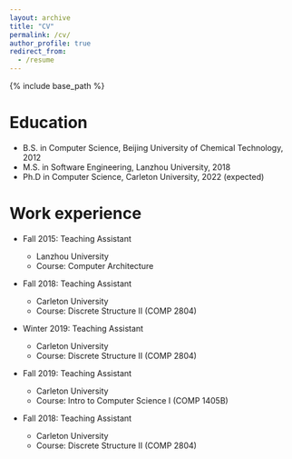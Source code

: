 ```yaml
---
layout: archive
title: "CV"
permalink: /cv/
author_profile: true
redirect_from:
  - /resume
---
```


{% include base_path %}

Education
======
* B.S. in Computer Science, Beijing University of Chemical Technology, 2012
* M.S. in Software Engineering, Lanzhou University, 2018
* Ph.D in Computer Science, Carleton University, 2022 (expected)

Work experience
======
* Fall 2015: Teaching Assistant
  * Lanzhou University
  * Course: Computer Architecture

* Fall 2018: Teaching Assistant
  * Carleton University
  * Course: Discrete Structure II (COMP 2804)
  
* Winter 2019: Teaching Assistant
  * Carleton University
  * Course: Discrete Structure II (COMP 2804)
  
* Fall 2019: Teaching Assistant
  * Carleton University
  * Course: Intro to Computer Science I (COMP 1405B)
  
* Fall 2018: Teaching Assistant
  * Carleton University
  * Course: Discrete Structure II (COMP 2804)
  
